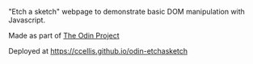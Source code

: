 "Etch a sketch" webpage to demonstrate basic DOM manipulation with Javascript.

Made as part of [The Odin Project](https://www.theodinproject.com/dashboard)

Deployed at https://ccellis.github.io/odin-etchasketch
